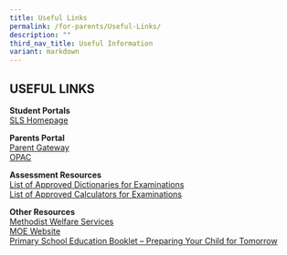 ```yaml
---
title: Useful Links
permalink: /for-parents/Useful-Links/
description: ""
third_nav_title: Useful Information
variant: markdown
---
```

## USEFUL LINKS

**Student Portals** <br>
[SLS Homepage](https://vle.learning.moe.edu.sg/login)

**Parents Portal** <br>
[Parent Gateway](https://sites.google.com/plvps.edu.sg/plvpsparentsgateway/home)
<br>
[OPAC](https://schoolibrary.moe.edu.sg/palmviewpri/cgi-bin/spydus.exe/MSGTRN/WPAC/HOME)
<br>

**Assessment Resources** <br>
[List of Approved Dictionaries for Examinations](/files/For%20Parents%20(2024)/list_of_approved_mtl_dictionaries_2024_exam.pdf)
<br>
[List of Approved Calculators for Examinations](/files/For%20Parents%20(2024)/guidelines_on_the_use_of_calculators_for_2024_exam__website_.pdf)

**Other Resources** <br>
[Methodist Welfare Services](https://mws.sg/) 
<br>
[MOE Website](https://www.moe.gov.sg/)
<br>
[Primary School Education Booklet – Preparing Your Child for Tomorrow](/files/For%20Parents%20(2023)/primary-school-education-booklet.pdf)